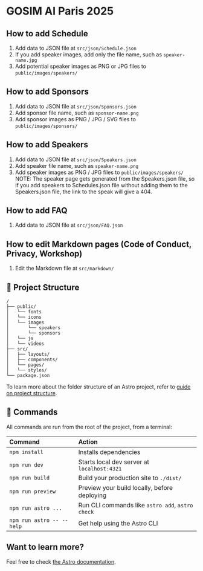 # GOSIM AI Paris 2025

## How to add Schedule
1. Add data to JSON file at `src/json/Schedule.json`
2. If you add speaker images, add only the file name, such as `speaker-name.jpg`
3. Add potential speaker images as PNG or JPG files to `public/images/speakers/`

## How to add Sponsors
1. Add data to JSON file at `src/json/Sponsors.json`
2. Add sponsor file name, such as `sponsor-name.png`
3. Add sponsor images as PNG / JPG / SVG files to `public/images/sponsors/`

## How to add Speakers
1. Add data to JSON file at `src/json/Speakers.json`
2. Add speaker file name, such as `speaker-name.png`
3. Add speaker images as PNG / JPG files to `public/images/speakers/`
NOTE: The speaker page gets generated from the Speakers.json file, so if you add speakers to Schedules.json file without adding them to the Speakers.json file, the link to the speak will give a 404. 

## How to add FAQ
1. Add data to JSON file at `src/json/FAQ.json`

## How to edit Markdown pages (Code of Conduct, Privacy, Workshop)
1. Edit the Markdown file at `src/markdown/`

## 🚀 Project Structure

```text
/
├── public/
│   └── fonts
│   └── icons
│   └── images
│       └── speakers
│       └── sponsors
│   └── js
│   └── videos
├── src/
│   ├── layouts/
│   ├── components/
│   └── pages/
│   └── styles/
└── package.json
```

To learn more about the folder structure of an Astro project, refer to [guide on project structure](https://docs.astro.build/en/basics/project-structure/).

## 🧞 Commands

All commands are run from the root of the project, from a terminal:

| Command                   | Action                                           |
| :------------------------ | :----------------------------------------------- |
| `npm install`             | Installs dependencies                            |
| `npm run dev`             | Starts local dev server at `localhost:4321`      |
| `npm run build`           | Build your production site to `./dist/`          |
| `npm run preview`         | Preview your build locally, before deploying     |
| `npm run astro ...`       | Run CLI commands like `astro add`, `astro check` |
| `npm run astro -- --help` | Get help using the Astro CLI                     |

## Want to learn more?

Feel free to check [the Astro documentation](https://docs.astro.build).
